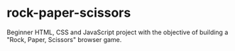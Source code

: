 # rock-paper-scissors
Beginner HTML, CSS and JavaScript project with the objective of building a "Rock, Paper, Scissors" browser game.
